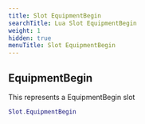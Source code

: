 ```yaml
---
title: Slot EquipmentBegin
searchTitle: Lua Slot EquipmentBegin
weight: 1
hidden: true
menuTitle: Slot EquipmentBegin
---
```

## EquipmentBegin

This represents a EquipmentBegin slot
```lua
Slot.EquipmentBegin
```